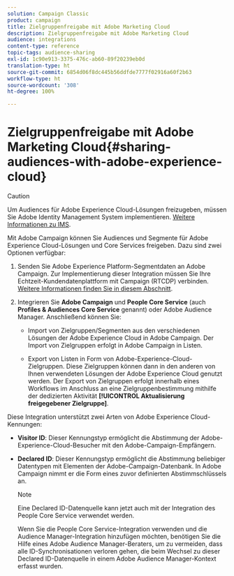 ```yaml
---
solution: Campaign Classic
product: campaign
title: Zielgruppenfreigabe mit Adobe Marketing Cloud
description: Zielgruppenfreigabe mit Adobe Marketing Cloud
audience: integrations
content-type: reference
topic-tags: audience-sharing
exl-id: 1c90e913-3375-476c-ab60-89f20239eb0d
translation-type: ht
source-git-commit: 6854d06f8dc445b56ddfde7777f02916a60f2b63
workflow-type: ht
source-wordcount: '308'
ht-degree: 100%

---
```


# Zielgruppenfreigabe mit Adobe Marketing Cloud{#sharing-audiences-with-adobe-experience-cloud}

>[!CAUTION]
>
>Um Audiences für Adobe Experience Cloud-Lösungen freizugeben, müssen Sie Adobe Identity Management System implementieren. [Weitere Informationen zu IMS](../../integrations/using/about-adobe-id.md).

Mit Adobe Campaign können Sie Audiences und Segmente für Adobe Experience Cloud-Lösungen und Core Services freigeben. Dazu sind zwei Optionen verfügbar:

1. Senden Sie Adobe Experience Platform-Segmentdaten an Adobe Campaign. Zur Implementierung dieser Integration müssen Sie Ihre Echtzeit-Kundendatenplattform mit Campaign (RTCDP) verbinden. [Weitere Informationen finden Sie in diesem Abschnitt](https://docs.adobe.com/content/help/de-DE/experience-platform/rtcdp/destinations/destinations-cat/adobe-destinations/adobe-campaign-destination.html).


1. Integrieren Sie **Adobe Campaign** und **People Core Service** (auch **Profiles &amp; Audiences Core Service** genannt) oder Adobe Audience Manager. Anschließend können Sie:

   * Import von Zielgruppen/Segmenten aus den verschiedenen Lösungen der Adobe Experience Cloud in Adobe Campaign. Der Import von Zielgruppen erfolgt in Adobe Campaign in Listen.

   * Export von Listen in Form von Adobe-Experience-Cloud-Zielgruppen. Diese Zielgruppen können dann in den anderen von Ihnen verwendeten Lösungen der Adobe Experience Cloud genutzt werden. Der Export von Zielgruppen erfolgt innerhalb eines Workflows im Anschluss an eine Zielgruppenbestimmung mithilfe der dedizierten Aktivität **[!UICONTROL Aktualisierung freigegebener Zielgruppe]**.

Diese Integration unterstützt zwei Arten von Adobe Experience Cloud-Kennungen:

* **Visitor ID**: Dieser Kennungstyp ermöglicht die Abstimmung der Adobe-Experience-Cloud-Besucher mit den Adobe-Campaign-Empfängern.
* **Declared ID**: Dieser Kennungstyp ermöglicht die Abstimmung beliebiger Datentypen mit Elementen der Adobe-Campaign-Datenbank. In Adobe Campaign nimmt er die Form eines zuvor definierten Abstimmschlüssels an.

   >[!NOTE]
   >
   > Eine Declared ID-Datenquelle kann jetzt auch mit der Integration des People Core Service verwendet werden.
   >
   >Wenn Sie die People Core Service-Integration verwenden und die Audience Manager-Integration hinzufügen möchten, benötigen Sie die Hilfe eines Adobe Audience Manager-Beraters, um zu vermeiden, dass alle ID-Synchronisationen verloren gehen, die beim Wechsel zu dieser Declared ID-Datenquelle in einem Adobe Audience Manager-Kontext erfasst wurden.
